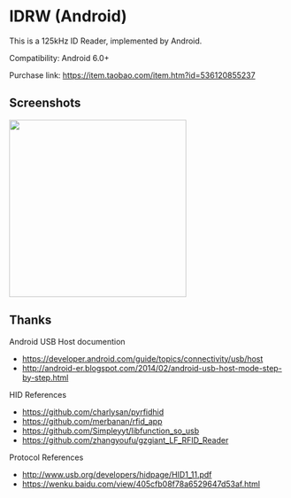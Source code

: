 # IDRW (Android)

This is a 125kHz ID Reader, implemented by Android.

Compatibility: Android 6.0+

Purchase link: https://item.taobao.com/item.htm?id=536120855237

## Screenshots

<img src="https://i.imgur.com/MAeJP9X.png" width="320" />

## Thanks

Android USB Host documention
- https://developer.android.com/guide/topics/connectivity/usb/host
- http://android-er.blogspot.com/2014/02/android-usb-host-mode-step-by-step.html

HID References
- <https://github.com/charlysan/pyrfidhid>
- <https://github.com/merbanan/rfid_app>
- <https://github.com/Simpleyyt/libfunction_so_usb>
- <https://github.com/zhangyoufu/gzgiant_LF_RFID_Reader>

Protocol References
- http://www.usb.org/developers/hidpage/HID1_11.pdf
- https://wenku.baidu.com/view/405cfb08f78a6529647d53af.html
